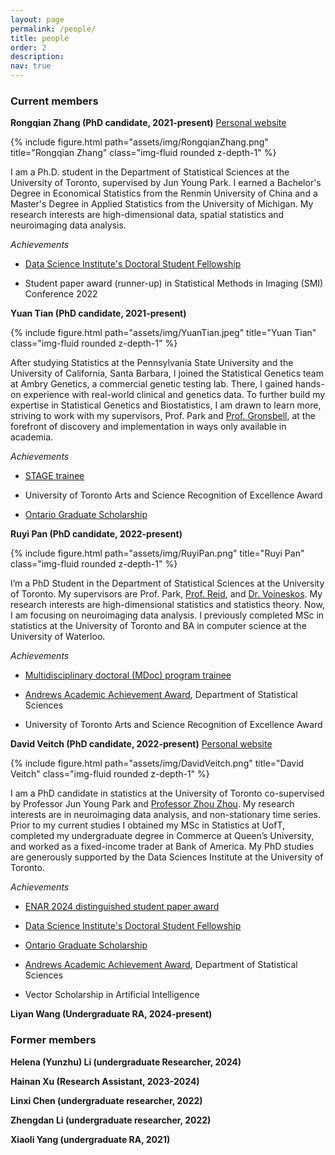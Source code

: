 ```yaml
---
layout: page
permalink: /people/
title: people
order: 2
description: 
nav: true
---
```

 
### Current members

**Rongqian Zhang (PhD candidate, 2021-present)** [Personal website](https://rongqianzhang-ut.github.io/portfolio/)

{% include figure.html path="assets/img/RongqianZhang.png" title="Rongqian Zhang" class="img-fluid rounded z-depth-1" %}

I am a Ph.D. student in the Department of Statistical Sciences at the University of Toronto, supervised by Jun Young Park. I earned a Bachelor's Degree in Economical Statistics from the Renmin University of China and a Master's Degree in Applied Statistics from the University of Michigan. My research interests are high-dimensional data, spatial statistics and neuroimaging data analysis.

*Achievements*

- [Data Science Institute's Doctoral Student Fellowship](https://datasciences.utoronto.ca/doctoral-student-fellowship/)

- Student paper award (runner-up) in Statistical Methods in Imaging (SMI) Conference 2022

**Yuan Tian (PhD candidate, 2021-present)**

{% include figure.html path="assets/img/YuanTian.jpeg" title="Yuan Tian" class="img-fluid rounded z-depth-1" %}

After studying Statistics at the Pennsylvania State University and the University of California, Santa Barbara, I joined the Statistical Genetics team at Ambry Genetics, a commercial genetic testing lab. There, I gained hands-on experience with real-world clinical and genetics data. To further build my expertise in Statistical Genetics and Biostatistics, I am drawn to learn more, striving to work with my supervisors, Prof. Park and [Prof. Gronsbell](https://sites.google.com/view/jgronsbell/home?authuser=0), at the forefront of discovery and implementation in ways only available in academia.

*Achievements*

- [STAGE trainee](https://stage.utoronto.ca/)

- University of Toronto Arts and Science Recognition of Excellence Award

- [Ontario Graduate Scholarship](https://osap.gov.on.ca/OSAPPortal/en/A-ZListofAid/PRDR019245.html)


**Ruyi Pan (PhD candidate, 2022-present)**

{% include figure.html path="assets/img/RuyiPan.png" title="Ruyi Pan" class="img-fluid rounded z-depth-1" %}

I’m a PhD Student in the Department of Statistical Sciences at the University of Toronto. My supervisors are Prof. Park, [Prof. Reid](https://utstat.toronto.edu/reid/index.html), and [Dr. Voineskos](http://imaging-genetics.camh.ca/). My research interests are high-dimensional statistics and statistics theory. Now, I am focusing on neuroimaging data analysis. I previously completed MSc in statistics at the University of Toronto and BA in computer science at the University of Waterloo.

*Achievements*

- [Multidisciplinary doctoral (MDoc) program trainee](https://canssiontario.utoronto.ca/announcing-canssi-ontarios-2022-cohort-of-mdoc-program-trainees-ruyi-pan/news/)
 
- [Andrews Academic Achievement Award](https://www.statistics.utoronto.ca/news/congratulations-our-2021-graduate-student-departmental-award-winners), Department of Statistical Sciences

- University of Toronto Arts and Science Recognition of Excellence Award


**David Veitch (PhD candidate, 2022-present)** [Personal website](https://daveveitch.github.io/)

{% include figure.html path="assets/img/DavidVeitch.png" title="David Veitch" class="img-fluid rounded z-depth-1" %}

I am a PhD candidate in statistics at the University of Toronto co-supervised by Professor Jun Young Park and [Professor Zhou Zhou](https://sites.google.com/view/zhouzhou-stat/home). My research interests are in neuroimaging data analysis, and non-stationary time series. Prior to my current studies I obtained my MSc in Statistics at UofT, completed my undergraduate degree in Commerce at Queen’s University, and worked as a fixed-income trader at Bank of America. My PhD studies are generously supported by the Data Sciences Institute at the University of Toronto.


*Achievements*
- [ENAR 2024 distinguished student paper award](https://www.enar.org/meetings/StudentPaperAwards/index.cfm)

- [Data Science Institute's Doctoral Student Fellowship](https://datasciences.utoronto.ca/doctoral-student-fellowship/)

- [Ontario Graduate Scholarship](https://osap.gov.on.ca/OSAPPortal/en/A-ZListofAid/PRDR019245.html)

- [Andrews Academic Achievement Award](https://www.statistics.utoronto.ca/awards/andrews-academic-achievement-award), Department of Statistical Sciences

- Vector Scholarship in Artificial Intelligence


**Liyan Wang (Undergraduate RA, 2024-present)** 


### Former members

**Helena (Yunzhu) Li (undergraduate Researcher, 2024)**

**Hainan Xu (Research Assistant, 2023-2024)** 

**Linxi Chen (undergraduate researcher, 2022)** 

**Zhengdan Li (undergraduate researcher, 2022)** 

**Xiaoli Yang (undergraduate RA, 2021)** 

